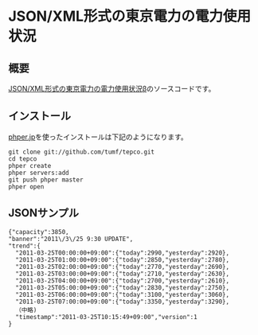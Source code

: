 JSON/XML形式の東京電力の電力使用状況
================================

概要
----

[JSON/XML形式の東京電力の電力使用状況β](http://tepco.phper.jp)のソースコードです。

インストール
----------

[phper.jp](http://phper.jp)を使ったインストールは下記のようになります。

    git clone git://github.com/tumf/tepco.git
    cd tepco
    phper create
    phper servers:add
    git push phper master
    phper open

JSONサンプル
-----------

    {"capacity":3850,
    "banner":"2011\/3\/25 9:30 UPDATE",
    "trend":{
      "2011-03-25T00:00:00+09:00":{"today":2990,"yesterday":2920},
      "2011-03-25T01:00:00+09:00":{"today":2850,"yesterday":2780},
      "2011-03-25T02:00:00+09:00":{"today":2770,"yesterday":2690},
      "2011-03-25T03:00:00+09:00":{"today":2710,"yesterday":2630},
      "2011-03-25T04:00:00+09:00":{"today":2700,"yesterday":2610},
      "2011-03-25T05:00:00+09:00":{"today":2830,"yesterday":2750},
      "2011-03-25T06:00:00+09:00":{"today":3100,"yesterday":3060},
      "2011-03-25T07:00:00+09:00":{"today":3350,"yesterday":3290},
      （中略)
      "timestamp":"2011-03-25T10:15:49+09:00","version":1
    }
    
